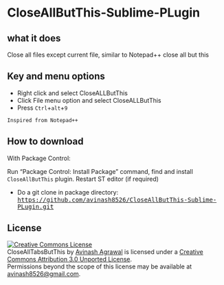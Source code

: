 CloseAllButThis-Sublime-PLugin
==============================

what it does
------------
Close all files except current file, similar to Notepad++ close all but this

Key and menu options
--------------------
- Right click and select CloseALLButThis
- Click File menu option and select CloseALLButThis
- Press `Ctrl`+`alt`+`9`

`Inspired from Notepad++`

How to download
-----------------

With Package Control:

Run “Package Control: Install Package” command, find and install `CloseAllButThis` plugin.
Restart ST editor (if required)

*  Do a git clone in package directory:
     <kbd>https://github.com/avinash8526/CloseAllButThis-Sublime-PLugin.git<kbd>

License
-------
<a rel="license" href="http://creativecommons.org/licenses/by/3.0/deed.en_US"><img alt="Creative Commons License" style="border-width:0" src="http://i.creativecommons.org/l/by/3.0/88x31.png" /></a><br /><span xmlns:dct="http://purl.org/dc/terms/" property="dct:title">CloseAllTabsButThis</span> by <a xmlns:cc="http://creativecommons.org/ns#" href="https://github.com/avinash8526/CloseAllButThis-Sublime-PLugin" property="cc:attributionName" rel="cc:attributionURL">Avinash Agrawal</a> is licensed under a <a rel="license" href="http://creativecommons.org/licenses/by/3.0/deed.en_US">Creative Commons Attribution 3.0 Unported License</a>.<br />Permissions beyond the scope of this license may be available at <a xmlns:cc="http://creativecommons.org/ns#" href="avinash8526@gmail.com" rel="cc:morePermissions">avinash8526@gmail.com</a>.
